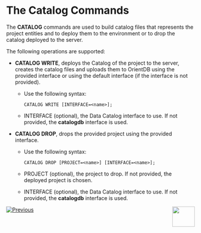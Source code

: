 # The Catalog Commands

The **CATALOG** commands are used to build catalog files that represents the project entities and to deploy them to the environment or to drop the catalog deployed to the server. 

The following operations are supported:

* **CATALOG WRITE**, deploys the Catalog of the project to the server, creates the catalog files and uploads them to OrientDB using the provided interface or using the default interface (if the interface is not provided). 

  * Use the following syntax:

    ~~~
    CATALOG WRITE [INTERFACE=<name>];
    ~~~

  * INTERFACE (optional), the Data Catalog interface to use. If not provided, the **catalogdb** interface is used.

* **CATALOG DROP**, drops the provided project using the provided interface.

  * Use the following syntax:

    ~~~
    CATALOG DROP [PROJECT=<name>] [INTERFACE=<name>];
    ~~~

  * PROJECT (optional), the project to drop. If not provided, the deployed project is chosen.

  * INTERFACE (optional), the Data Catalog interface to use. If not provided, the **catalogdb** interface is used.
  
  

[![Previous](/articles/images/Previous.png)](03_dc_configuration.md)[<img align="right" width="60" height="54" src="/articles/images/Next.png">](05_build_catalog_from_Fabric_Studio.md) 
